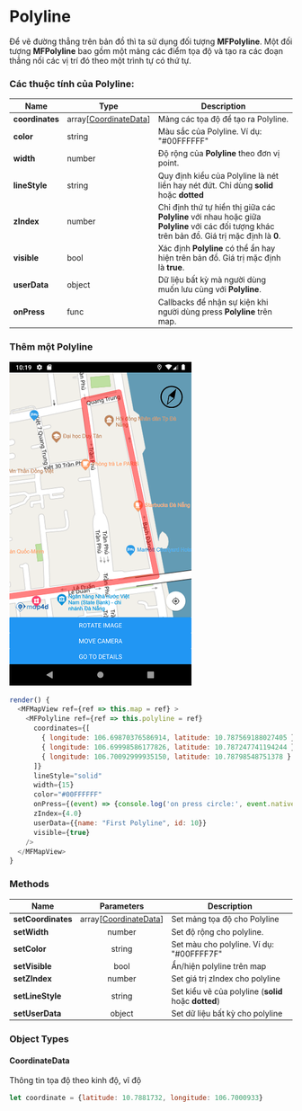 # Polyline

Để vẽ đường thẳng trên bản đồ thì ta sử dụng đối tượng **MFPolyline**. Một đối tượng **MFPolyline** bao gồm một mảng các điểm tọa độ
và tạo ra các đoạn thẳng nối các vị trí đó theo một trình tự có thứ tự.

### Các thuộc tính của **Polyline**:

| Name                   | Type          |Description                                                                                                              |
|------------------------|---------------|-------------------------------------------------------------------------------------------------------------------------|
| **coordinates**        | array[[CoordinateData](#CoordinateData)] | Mảng các tọa độ để tạo ra Polyline. |
| **color**              | string        | Màu sắc của Polyline. Ví dụ: "#00FFFFFF"   |
| **width**              | number        | Độ rộng của **Polyline** theo đơn vị point.                                                                  |
| **lineStyle**          | string        | Quy định kiểu của Polyline là nét liền hay nét đứt. Chỉ dùng **solid** hoặc **dotted**                                |
| **zIndex**             | number        | Chỉ định thứ tự hiển thị giữa các **Polyline** với nhau hoặc giữa **Polyline** với các đối tượng khác trên bản đồ. Giá trị mặc định là **0**.  |
| **visible**            | bool          | Xác định **Polyline** có thể ẩn hay hiện trên bản đồ. Giá trị mặc định là **true**.                                       |
| **userData**           | object        | Dữ liệu bất kỳ mà người dùng muốn lưu cùng với **Polyline**.                                       |
| **onPress**            | func          | Callbacks để nhận sự kiện khi người dùng press **Polyline** trên map.                                                                          |

### Thêm một Polyline

![Polyline](../../resources/polyline.png)

```javascript
render() {
  <MFMapView ref={ref => this.map = ref} >
    <MFPolyline ref={ref => this.polyline = ref}
      coordinates={[
        { longitude: 106.69870376586914, latitude: 10.787569188027405 },
        { longitude: 106.69998586177826, latitude: 10.787247741194244 },
        { longitude: 106.70092999935150, latitude: 10.78798548751378 }
      ]}
      lineStyle="solid"
      width={15}
      color="#00FFFFFF"
      onPress={(event) => {console.log('on press circle:', event.nativeEvent)}}
      zIndex={4.0}
      userData={{name: "First Polyline", id: 10}}
      visible={true}
    />
  </MFMapView>
}
```

### Methods

| Name                   | Parameters                           | Description                                                                            |
|------------------------|:------------------------------------:|------------------------------------------------------------------------|
| **setCoordinates**     | array[[CoordinateData](#CoordinateData)] | Set mảng tọa độ cho Polyline                                    |
| **setWidth**           | number                               | Set độ rộng cho polyline.                                              |
| **setColor**           | string                               | Set màu cho polyline. Ví dụ: "#00FFFF7F"                               |
| **setVisible**         | bool                                 | Ẩn/hiện polyline trên map                                              |
| **setZIndex**          | number                               | Set giá trị zIndex cho polyline                                        |
| **setLineStyle**       | string                               | Set kiểu vẽ của polyline (**solid** hoặc **dotted**)                   |
| **setUserData**        | object                               | Set dữ liệu bất kỳ cho polyline                                        |

### Object Types

#### CoordinateData

Thông tin tọa độ theo kinh độ, vĩ độ

```js
let coordinate = {latitude: 10.7881732, longitude: 106.7000933}
```
